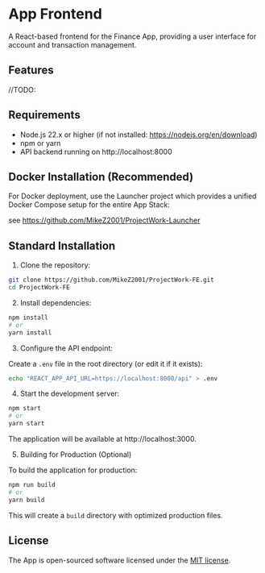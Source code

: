 # App Frontend

A React-based frontend for the Finance App, providing a user interface for account and transaction management.

## Features

//TODO: 

## Requirements

- Node.js 22.x or higher (if not installed: https://nodejs.org/en/download)
- npm or yarn
- API backend running on http://localhost:8000

## Docker Installation (Recommended)

For Docker deployment, use the Launcher project which provides a unified Docker Compose setup for the entire App Stack:

see https://github.com/MikeZ2001/ProjectWork-Launcher

## Standard Installation

1. Clone the repository:

```bash
git clone https://github.com/MikeZ2001/ProjectWork-FE.git
cd ProjectWork-FE
```

2. Install dependencies:

```bash
npm install
# or
yarn install
```

3. Configure the API endpoint:

Create a `.env` file in the root directory (or edit it if it exists):

```bash
echo "REACT_APP_API_URL=https://localhost:8000/api" > .env
```

4. Start the development server:

```bash
npm start
# or
yarn start
```

The application will be available at http://localhost:3000.

5. Building for Production (Optional)

To build the application for production:

```bash
npm run build
# or
yarn build
```

This will create a `build` directory with optimized production files.

## License

The App is open-sourced software licensed under the [MIT license](https://opensource.org/licenses/MIT).
